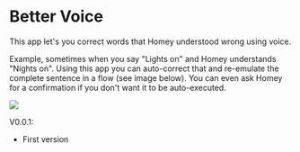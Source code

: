 # Better Voice
        
This app let's you correct words that Homey understood wrong using voice.

Example, sometimes when you say "Lights on" and Homey understands "Nights on". Using this app you can auto-correct that and re-emulate the complete sentence in a flow (see image below). You can even ask Homey for a confirmation if you don't want it to be auto-executed.

![](http://i.imgur.com/eLmhQsr.png)


V0.0.1:

* First version